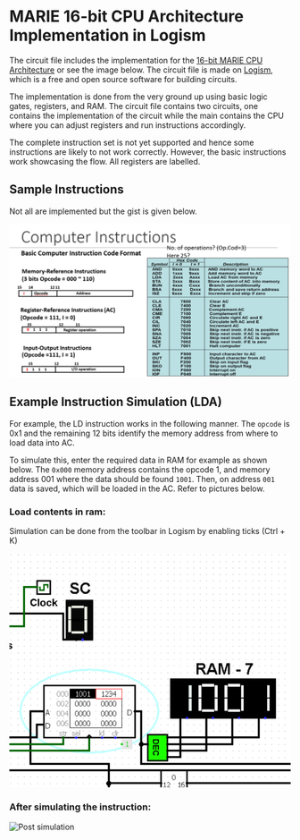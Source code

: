 # MARIE 16-bit CPU Architecture Implementation in Logism

The circuit file includes the implementation for the [16-bit MARIE CPU Architecture](https://marie.js.org/book.pdf) or see the image below. The circuit file is made on [Logism](https://sourceforge.net/projects/circuit/), which is a free and open source software for building circuits.

The implementation is done from the very ground up using basic logic gates, registers, and RAM. The circuit file contains two circuits, one contains the implementation of the circuit 
while the main contains the CPU where you can adjust registers and run instructions accordingly.

The complete instruction set is not yet supported and hence some instructions are likely to not work correctly. However, the basic instructions work showcasing the flow. All registers are labelled.

## Sample Instructions

Not all are implemented but the gist is given below.

![instructions](instructions.png)

## Example Instruction Simulation (LDA)

For example, the LD instruction works in the following manner. The ```opcode``` is 0x1 and the remaining 12 bits identify the memory address from where to load data into AC.

To simulate this, enter the required data in RAM for example as shown below. The ```0x000``` memory address contains the opcode 1, and memory address 001 where the data should be found ```1001```. Then, on address ```001``` data is saved, which will be loaded in the AC. Refer to pictures below.

### Load contents in ram:

Simulation can be done from the toolbar in Logism by enabling ticks (Ctrl + K)

![Loading contents in RAM](load-test.png)

### After simulating the instruction:

![Post simulation](load-test2.png)


